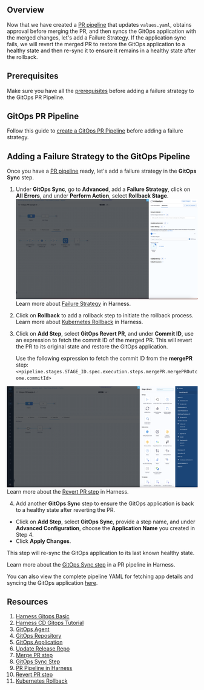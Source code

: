 ## Overview

Now that we have created a [PR pipeline](/Sample-2/README.md) that updates `values.yaml`, obtains approval before merging the PR, and then syncs the GitOps application with the merged changes, let's add a Failure Strategy. If the application sync fails, we will revert the merged PR to restore the GitOps application to a healthy state and then re-sync it to ensure it remains in a healthy state after the rollback.

## Prerequisites

Make sure you have all the [prerequisites](/Sample-2/README.md#prerequisites) before adding a failure strategy to the GitOps PR Pipeline.

## GitOps PR Pipeline  

Follow this guide to [create a GitOps PR Pipeline](/Sample-2/README.md#creating-a-pr-pipeline) before adding a failure strategy.

## Adding a Failure Strategy to the GitOps Pipeline  

Once you have a [PR pipeline](/Sample-2/README.md#creating-a-pr-pipeline) ready, let's add a failure strategy in the **GitOps Sync** step.

1. Under **GitOps Sync**, go to **Advanced**, add a **Failure Strategy**, click on **All Errors**, and under **Perform Action**, select **Rollback Stage**.  
   ![](/static/rollback_stage.png)  
   Learn more about [Failure Strategy](https://developer.harness.io/docs/platform/pipelines/failure-handling/define-a-failure-strategy-on-stages-and-steps) in Harness.

2. Click on **Rollback** to add a rollback step to initiate the rollback process.  
   Learn more about [Kubernetes Rollback](https://developer.harness.io/docs/continuous-delivery/deploy-srv-diff-platforms/kubernetes/cd-k8s-ref/kubernetes-rollback/) in Harness.

3. Click on **Add Step**, select **GitOps Revert PR**, and under **Commit ID**, use an expression to fetch the commit ID of the merged PR. This will revert the PR to its original state and restore the GitOps application.  

   Use the following expression to fetch the commit ID from the **mergePR** step:  `<+pipeline.stages.STAGE_ID.spec.execution.steps.mergePR.mergePROutcome.commitId>`

![](/static/revert_pr_step.png)  
Learn more about the [Revert PR step](https://developer.harness.io/docs/continuous-delivery/gitops/pr-pipelines/gitops-pipeline-steps/#revert-pr-step) in Harness.

4. Add another **GitOps Sync** step to ensure the GitOps application is back to a healthy state after reverting the PR.  
- Click on **Add Step**, select **GitOps Sync**, provide a step name, and under **Advanced Configuration**, choose the **Application Name** you created in Step 4.  
- Click **Apply Changes**.  

This step will re-sync the GitOps application to its last known healthy state.  

Learn more about the [GitOps Sync step](https://developer.harness.io/docs/continuous-delivery/gitops/pr-pipelines/gitops-pipeline-steps#gitops-sync-step) in a PR pipeline in Harness.

You can also view the complete pipeline YAML for fetching app details and syncing the GitOps application [here](/Sample-3/pipeline.yaml).

## Resources

1. [Harness Gitops Basic](https://developer.harness.io/docs/continuous-delivery/gitops/get-started/harness-git-ops-basics)
2. [Harness CD Gitops Tutorial](https://developer.harness.io/docs/continuous-delivery/gitops/get-started/harness-cd-git-ops-quickstart)
3. [GitOps Agent](https://developer.harness.io/docs/continuous-delivery/gitops/connect-and-manage/install-a-harness-git-ops-agent/) 
4. [GitOps Repository](https://developer.harness.io/docs/continuous-delivery/gitops/get-started/harness-git-ops-basics#repository)
5. [GitOps Application](https://developer.harness.io/docs/continuous-delivery/gitops/get-started/harness-git-ops-basics#application)
6. [Update Release Repo](https://developer.harness.io/docs/continuous-delivery/gitops/pr-pipelines/gitops-pipeline-steps#update-release-repo-step)
7. [Merge PR step](https://developer.harness.io/docs/continuous-delivery/gitops/pr-pipelines/gitops-pipeline-steps#merge-pr-step)
8. [GitOps Sync Step](https://developer.harness.io/docs/continuous-delivery/gitops/pr-pipelines/gitops-pipeline-steps#gitops-sync-step)
9. [PR Pipeline in Harness](https://developer.harness.io/docs/continuous-delivery/gitops/pr-pipelines/) 
10. [Revert PR step](https://developer.harness.io/docs/continuous-delivery/gitops/pr-pipelines/gitops-pipeline-steps/#revert-pr-step)
11. [Kubernetes Rollback](https://developer.harness.io/docs/continuous-delivery/deploy-srv-diff-platforms/kubernetes/cd-k8s-ref/kubernetes-rollback/) 






